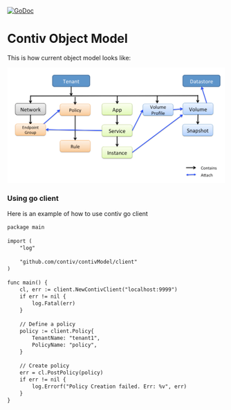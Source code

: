 [![GoDoc](https://godoc.org/github.com/contiv/contivmodel/client?status.png)](https://godoc.org/github.com/contiv/contivmodel/client)

# Contiv Object Model
This is how current object model looks like:

![Contiv Object Model](./contivModel.png "Contiv Object Model")

### Using go client
Here is an example of how to use contiv go client

```
package main

import (
    "log"

    "github.com/contiv/contivModel/client"
)

func main() {
    cl, err := client.NewContivClient("localhost:9999")
    if err != nil {
        log.Fatal(err)
    }
    
    // Define a policy
    policy := client.Policy{
        TenantName: "tenant1",
        PolicyName: "policy",
    }
    
    // Create policy
    err = cl.PostPolicy(policy)
    if err != nil {
        log.Errorf("Policy Creation failed. Err: %v", err)
    }
}
```
